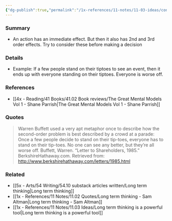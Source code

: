 ```yaml
---
{"dg-publish":true,"permalink":"/1x-references/11-notes/11-03-ideas/consider-second-order-effects-of-your-actions/","title":"Consider second order effects of your actions","created":"2024-12-12T13:42:41.021+03:00","updated":"2024-12-12T21:08:01.977+03:00"}
---
```



### Summary
- An action has an immediate effect. But then it also has 2nd and 3rd order effects. Try to consider these before making a decision

### Details
- Example: If a few people stand on their tiptoes to see an event, then it ends up with everyone standing on their tiptoes. Everyone is worse off.

### References
- [[4x - Reading/41 Books/41.02 Book reviews/The Great Mental Models Vol 1 - Shane Parrish\|The Great Mental Models Vol 1 - Shane Parrish]]

### Quotes
> Warren Buffett used a very apt metaphor once to describe how the second-order problem is best described by a crowd at a parade: Once a few people decide to stand on their tip-toes, everyone has to stand on their tip-toes. No one can see any better, but they’re all worse off.
> Buffett, Warren.
> “Letter to Shareholders, 1985.” BerkshireHathaway.com. Retrieved from: http://www.berkshirehathaway.com/letters/1985.html

### Related
- [[5x - Arts/54 Writing/54.10 substack articles written/Long term thinking\|Long term thinking]]
- [[1x - References/11 Notes/11.02 Quotes/Long term thinking - Sam Altman\|Long term thinking - Sam Altman]]
- [[1x - References/11 Notes/11.03 Ideas/Long term thinking is a powerful tool\|Long term thinking is a powerful tool]]
